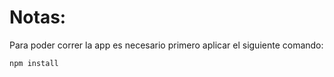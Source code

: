 # Notas:


Para poder correr la app es necesario primero aplicar el siguiente comando:

```
npm install
```